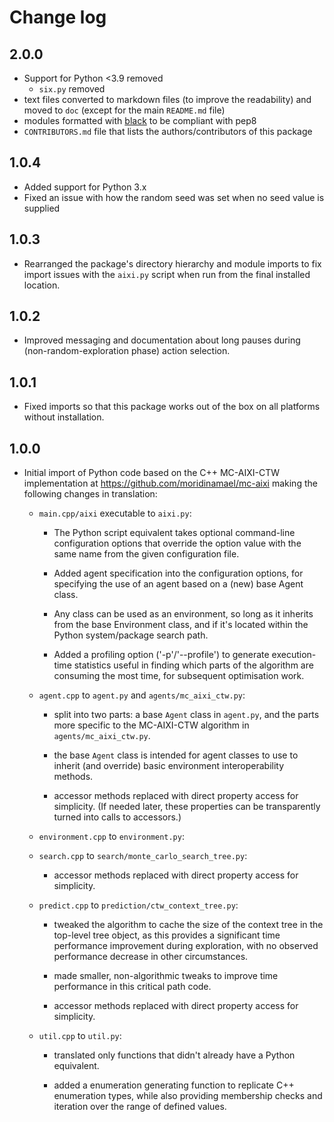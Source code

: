 # Change log

## 2.0.0

- Support for Python <3.9 removed
  - `six.py` removed
- text files converted to markdown files (to improve the readability) and moved to `doc` (except for the main `README.md` file)
- modules formatted with [black](https://github.com/psf/black) to be compliant with pep8
- `CONTRIBUTORS.md` file that lists the authors/contributors of this package

## 1.0.4

- Added support for Python 3.x
- Fixed an issue with how the random seed was set when no seed value is supplied

## 1.0.3

- Rearranged the package's directory hierarchy and module imports to fix import issues with the `aixi.py` script when run from the final installed location.

## 1.0.2

- Improved messaging and documentation about long pauses during (non-random-exploration phase) action selection.

## 1.0.1

- Fixed imports so that this package works out of the box on all platforms without installation.

## 1.0.0

- Initial import of Python code based on the C++ MC-AIXI-CTW implementation at https://github.com/moridinamael/mc-aixi making the following changes in translation:

  - `main.cpp/aixi` executable to `aixi.py`:

    - The Python script equivalent takes optional command-line configuration options that override the
      option value with the same name from the given configuration file.

    - Added agent specification into the configuration options, for specifying the use of an
      agent based on a (new) base Agent class.

    - Any class can be used as an environment, so long as it inherits from the base Environment
      class, and if it's located within the Python system/package search path.

    - Added a profiling option ('-p'/'--profile') to generate execution-time statistics useful
      in finding which parts of the algorithm are consuming the most time, for subsequent
      optimisation work.

  - `agent.cpp` to `agent.py` and `agents/mc_aixi_ctw.py`:

    - split into two parts: a base `Agent` class in `agent.py`, and the parts more specific
      to the MC-AIXI-CTW algorithm in `agents/mc_aixi_ctw.py`.

    - the base `Agent` class is intended for agent classes to use to inherit (and override) basic
      environment interoperability methods.

    - accessor methods replaced with direct property access for simplicity.
      (If needed later, these properties can be transparently turned into calls to accessors.)

  - `environment.cpp` to `environment.py`:
  - `search.cpp` to `search/monte_carlo_search_tree.py`:

    - accessor methods replaced with direct property access for simplicity.

  - `predict.cpp` to `prediction/ctw_context_tree.py`:

    - tweaked the algorithm to cache the size of the context tree in the top-level tree object,
      as this provides a significant time performance improvement during exploration, with
      no observed performance decrease in other circumstances.

    - made smaller, non-algorithmic tweaks to improve time performance in this critical path
      code.

    - accessor methods replaced with direct property access for simplicity.

  - `util.cpp` to `util.py`:

    - translated only functions that didn't already have a Python equivalent.

    - added a enumeration generating function to replicate C++ enumeration types, while
      also providing membership checks and iteration over the range of defined values.